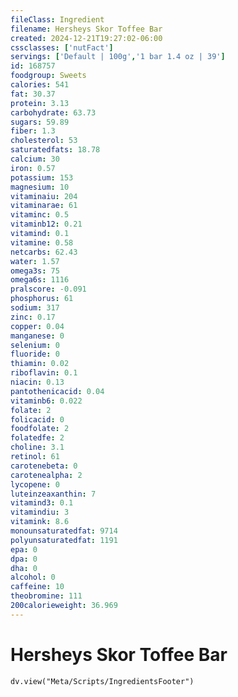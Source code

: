 ```yaml
---
fileClass: Ingredient
filename: Hersheys Skor Toffee Bar
created: 2024-12-21T19:27:02-06:00
cssclasses: ['nutFact']
servings: ['Default | 100g','1 bar 1.4 oz | 39']
id: 168757
foodgroup: Sweets
calories: 541
fat: 30.37
protein: 3.13
carbohydrate: 63.73
sugars: 59.89
fiber: 1.3
cholesterol: 53
saturatedfats: 18.78
calcium: 30
iron: 0.57
potassium: 153
magnesium: 10
vitaminaiu: 204
vitaminarae: 61
vitaminc: 0.5
vitaminb12: 0.21
vitamind: 0.1
vitamine: 0.58
netcarbs: 62.43
water: 1.57
omega3s: 75
omega6s: 1116
pralscore: -0.091
phosphorus: 61
sodium: 317
zinc: 0.17
copper: 0.04
manganese: 0
selenium: 0
fluoride: 0
thiamin: 0.02
riboflavin: 0.1
niacin: 0.13
pantothenicacid: 0.04
vitaminb6: 0.022
folate: 2
folicacid: 0
foodfolate: 2
folatedfe: 2
choline: 3.1
retinol: 61
carotenebeta: 0
carotenealpha: 2
lycopene: 0
luteinzeaxanthin: 7
vitamind3: 0.1
vitamindiu: 3
vitamink: 8.6
monounsaturatedfat: 9714
polyunsaturatedfat: 1191
epa: 0
dpa: 0
dha: 0
alcohol: 0
caffeine: 10
theobromine: 111
200calorieweight: 36.969
---
```


# Hersheys Skor Toffee Bar

```dataviewjs
dv.view("Meta/Scripts/IngredientsFooter")
```